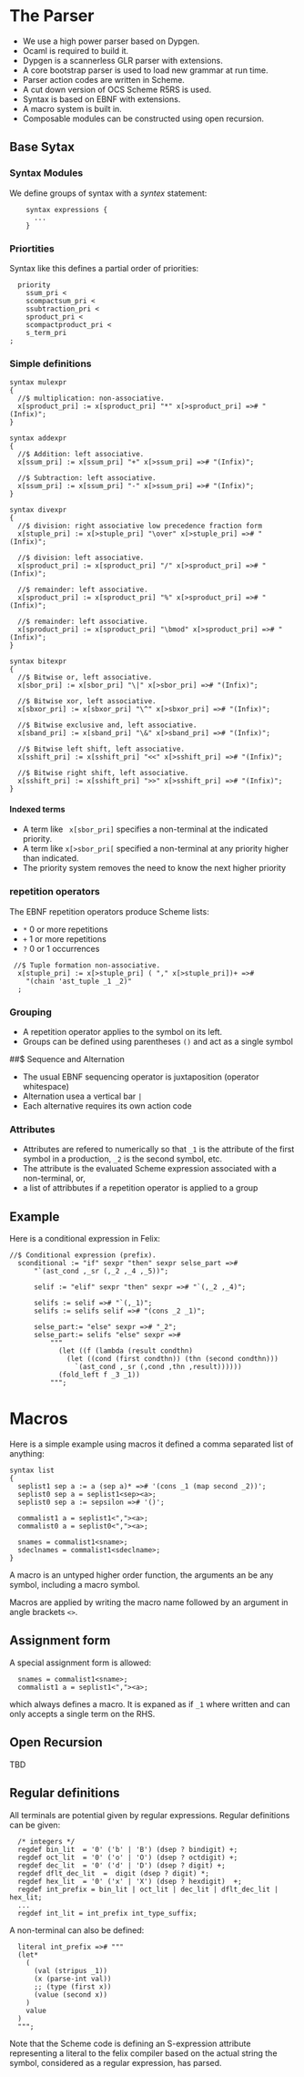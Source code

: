 # The Parser
- We use a high power parser based on Dypgen. 
- Ocaml is required to build it.
- Dypgen is a scannerless GLR parser with extensions.
- A core bootstrap parser is used to load new grammar at run time.
- Parser action codes are written in Scheme.
- A cut down version of OCS Scheme R5RS is used.
- Syntax is based on EBNF with extensions. 
- A macro system is built in.
- Composable modules can be constructed using open recursion.

## Base Sytax
### Syntax Modules
We define groups of syntax with a *syntex* statement:
```
    syntax expressions {
      ...
    }
```

### Priortities
Syntax like this defines a partial order of priorities:
```
  priority 
    ssum_pri <
    scompactsum_pri <
    ssubtraction_pri <
    sproduct_pri <
    scompactproduct_pri <
    s_term_pri 
; 
```

### Simple definitions
```
syntax mulexpr
{
  //$ multiplication: non-associative.
  x[sproduct_pri] := x[sproduct_pri] "*" x[>sproduct_pri] =># "(Infix)";
}

syntax addexpr
{
  //$ Addition: left associative.
  x[ssum_pri] := x[ssum_pri] "+" x[>ssum_pri] =># "(Infix)";

  //$ Subtraction: left associative.
  x[ssum_pri] := x[ssum_pri] "-" x[>ssum_pri] =># "(Infix)";
}

syntax divexpr
{
  //$ division: right associative low precedence fraction form
  x[stuple_pri] := x[>stuple_pri] "\over" x[>stuple_pri] =># "(Infix)";

  //$ division: left associative.
  x[sproduct_pri] := x[sproduct_pri] "/" x[>sproduct_pri] =># "(Infix)";

  //$ remainder: left associative.
  x[sproduct_pri] := x[sproduct_pri] "%" x[>sproduct_pri] =># "(Infix)";

  //$ remainder: left associative.
  x[sproduct_pri] := x[sproduct_pri] "\bmod" x[>sproduct_pri] =># "(Infix)";
}

syntax bitexpr
{
  //$ Bitwise or, left associative.
  x[sbor_pri] := x[sbor_pri] "\|" x[>sbor_pri] =># "(Infix)";

  //$ Bitwise xor, left associative.
  x[sbxor_pri] := x[sbxor_pri] "\^" x[>sbxor_pri] =># "(Infix)";

  //$ Bitwise exclusive and, left associative.
  x[sband_pri] := x[sband_pri] "\&" x[>sband_pri] =># "(Infix)";

  //$ Bitwise left shift, left associative.
  x[sshift_pri] := x[sshift_pri] "<<" x[>sshift_pri] =># "(Infix)";

  //$ Bitwise right shift, left associative.
  x[sshift_pri] := x[sshift_pri] ">>" x[>sshift_pri] =># "(Infix)";
}
```

#### Indexed terms
- A term like ` x[sbor_pri]` specifies a non-terminal at the indicated priority. 
- A term like `x[>sbor_pri[` specified a non-terminal at any priority higher than indicated.
- The priority system removes the need to know the next higher priority

### repetition operators

The EBNF repetition operators produce Scheme lists:
- `*` 0 or more repetitions
- `+` 1 or more repetitions
- `?` 0 or 1 occurrences

```
 //$ Tuple formation non-associative.
  x[stuple_pri] := x[>stuple_pri] ( "," x[>stuple_pri])+ =># 
    "(chain 'ast_tuple _1 _2)"
  ;
```

### Grouping
- A repetition operator applies to the symbol on its left.
- Groups can be defined using parentheses `()` and act as a single symbol

##$ Sequence and Alternation
- The usual EBNF sequencing operator is juxtaposition (operator whitespace)
- Alternation usea a vertical bar `|`
- Each alternative requires its own action code

### Attributes
- Attributes are refered to numerically so that `_1` is the attribute of the
first symbol in a production, `_2` is the second symbol, etc.
- The attribute is the evaluated Scheme expression associated with a non-terminal, or,
- a list of attribbutes if a repetition operator is applied to a group

## Example
Here is a conditional expression in Felix:
```
//$ Conditional expression (prefix).
  sconditional := "if" sexpr "then" sexpr selse_part =>#
      "`(ast_cond ,_sr (,_2 ,_4 ,_5))";

      selif := "elif" sexpr "then" sexpr =># "`(,_2 ,_4)";

      selifs := selif =># "`(,_1)";
      selifs := selifs selif =># "(cons _2 _1)";

      selse_part:= "else" sexpr =># "_2";
      selse_part:= selifs "else" sexpr =>#
          """
            (let ((f (lambda (result condthn)
              (let ((cond (first condthn)) (thn (second condthn)))
                `(ast_cond ,_sr (,cond ,thn ,result))))))
            (fold_left f _3 _1))
          """;
``` 
# Macros
Here is a simple example using macros it defined a comma separated list of anything:
```
syntax list 
{
  seplist1 sep a := a (sep a)* =># '(cons _1 (map second _2))'; 
  seplist0 sep a = seplist1<sep><a>;
  seplist0 sep a := sepsilon =># '()';

  commalist1 a = seplist1<","><a>;
  commalist0 a = seplist0<","><a>;

  snames = commalist1<sname>;
  sdeclnames = commalist1<sdeclname>;
}
```

A macro is an untyped higher order function, the arguments an be any symbol,
including a macro symbol.

Macros are applied by writing the macro name followed by an argument in
angle brackets `<>`.

## Assignment form
A special assignment form is allowed:
```
  snames = commalist1<sname>;
  commalist1 a = seplist1<","><a>;

```
which always defines a macro. It is expaned as if `_1` where written and can
only accepts a single term on the RHS.

## Open Recursion
TBD

## Regular definitions
All terminals are potential given by regular expressions.
Regular definitions can be given:
```
  /* integers */
  regdef bin_lit  = '0' ('b' | 'B') (dsep ? bindigit) +;
  regdef oct_lit  = '0' ('o' | 'O') (dsep ? octdigit) +;
  regdef dec_lit  = '0' ('d' | 'D') (dsep ? digit) +;
  regdef dflt_dec_lit  =  digit (dsep ? digit) *;
  regdef hex_lit  = '0' ('x' | 'X') (dsep ? hexdigit)  +;
  regdef int_prefix = bin_lit | oct_lit | dec_lit | dflt_dec_lit | hex_lit;
  ...
  regdef int_lit = int_prefix int_type_suffix;

```

A non-terminal can also be defined:
```
  literal int_prefix =># """
  (let* 
    (
      (val (stripus _1))
      (x (parse-int val))
      ;; (type (first x))
      (value (second x))
    )
    value
  )
  """; 
```
Note that the Scheme code is defining an S-expression attribute representing a 
literal to the felix compiler based on the actual string the symbol, considered
as a regular expression, has parsed.



